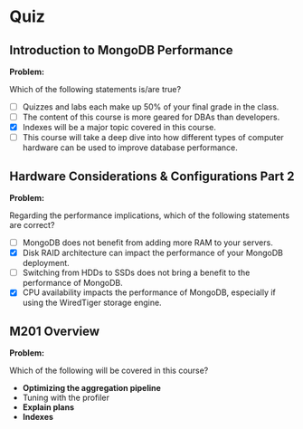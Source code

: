 # Quiz

## Introduction to MongoDB Performance

**Problem:**

Which of the following statements is/are true?

- [ ] Quizzes and labs each make up 50% of your final grade in the class.
- [ ] The content of this course is more geared for DBAs than developers.
- [x] Indexes will be a major topic covered in this course.
- [ ] This course will take a deep dive into how different types of computer hardware can be used to improve database performance.

## Hardware Considerations & Configurations Part 2

**Problem:**

Regarding the performance implications, which of the following statements are correct?

- [ ] MongoDB does not benefit from adding more RAM to your servers.
- [x] Disk RAID architecture can impact the performance of your MongoDB deployment.
- [ ] Switching from HDDs to SSDs does not bring a benefit to the performance of MongoDB.
- [x] CPU availability impacts the performance of MongoDB, especially if using the WiredTiger storage engine.

## M201 Overview

**Problem:**

Which of the following will be covered in this course?

- **Optimizing the aggregation pipeline**
- Tuning with the profiler
- **Explain plans**
- **Indexes**
